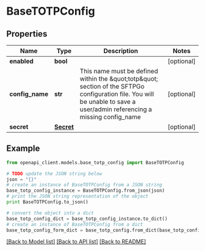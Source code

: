 # BaseTOTPConfig


## Properties
Name | Type | Description | Notes
------------ | ------------- | ------------- | -------------
**enabled** | **bool** |  | [optional]
**config_name** | **str** | This name must be defined within the \&quot;totp\&quot; section of the SFTPGo configuration file. You will be unable to save a user/admin referencing a missing config_name | [optional]
**secret** | [**Secret**](Secret.md) |  | [optional]

## Example

```python
from openapi_client.models.base_totp_config import BaseTOTPConfig

# TODO update the JSON string below
json = "{}"
# create an instance of BaseTOTPConfig from a JSON string
base_totp_config_instance = BaseTOTPConfig.from_json(json)
# print the JSON string representation of the object
print BaseTOTPConfig.to_json()

# convert the object into a dict
base_totp_config_dict = base_totp_config_instance.to_dict()
# create an instance of BaseTOTPConfig from a dict
base_totp_config_form_dict = base_totp_config.from_dict(base_totp_config_dict)
```
[[Back to Model list]](../README.md#documentation-for-models) [[Back to API list]](../README.md#documentation-for-api-endpoints) [[Back to README]](../README.md)
